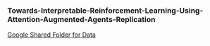 ### Towards-Interpretable-Reinforcement-Learning-Using-Attention-Augmented-Agents-Replication


[Google Shared Folder for Data](https://drive.google.com/drive/folders/1Hz4vUB5P1SCTrfK3-_QwZTY65rQ_U-pU?usp=sharing)
